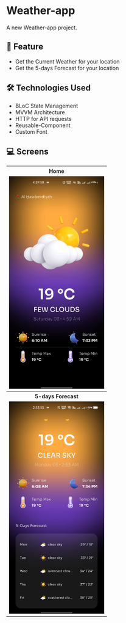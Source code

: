 # Weather-app

A new Weather-app project.

## 🚀 Feature

- Get the Current Weather for your location
- Get the 5-days Forecast for your location

## 🛠️ Technologies Used

- BLoC State Management
- MVVM Architecture
- HTTP for API requests
- Reusable-Component
- Custom Font

## 💻 Screens
<table>
  <tr>
    <th>Home</th>
  </tr>
  <tr>
    <td><img src="https://github.com/ahmedasaber/Weather_app/blob/master/assets/WhatsApp%20Image%202025-05-03%20at%2005.00.31_feab1fcb.jpg" width="250"/></td>
  </tr>
  <tr>
    <th>5-days Forecast</th>
  </tr>
  <tr>
    <td><img src="https://github.com/ahmedasaber/Weather_app/blob/master/assets/Screenshot_2025-05-05-02-53-55-47_9ddbea12711bafff796e042aec31d432.jpg" width="250"/></td>
  </tr>
</table>
